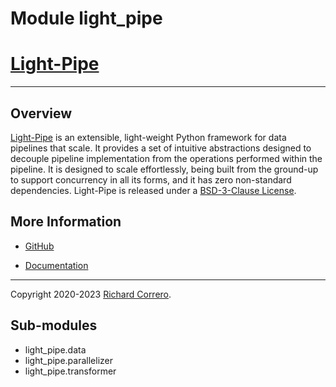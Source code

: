 Module light_pipe
=================
# [Light-Pipe](https://github.com/rcorrero/light-pipe)

---

## Overview

[Light-Pipe](https://www.light-pipe.io/) is an extensible, light-weight Python framework for data pipelines that scale. It provides a set of intuitive abstractions designed to decouple pipeline implementation from the operations performed within the pipeline. It is designed to scale effortlessly, being built from the ground-up to support concurrency in all its forms, and it has zero non-standard dependencies. Light-Pipe is released under a [BSD-3-Clause License](https://opensource.org/licenses/BSD-3-Clause).

## More Information

- [GitHub](https://github.com/rcorrero/light-pipe)

- [Documentation](https://www.light-pipe.io/)

---

Copyright 2020-2023 [Richard Correro](https://www.richardcorrero.com/).

Sub-modules
-----------
* light_pipe.data
* light_pipe.parallelizer
* light_pipe.transformer
